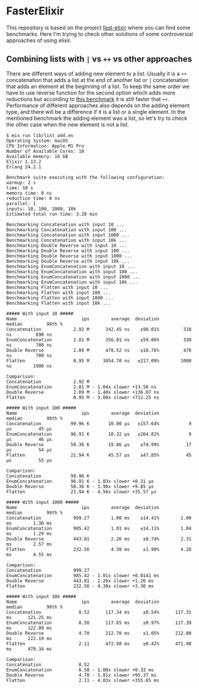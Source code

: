 # FasterElixir

This repository is based on the project [fast-elixir](https://github.com/devonestes/fast-elixir) where you can find some benchmarks.
Here I'm trying to check other solutions of some controversial approaches of using elixir.

## Combining lists with `|` vs `++` vs other approaches
There are different ways of adding new element to a list. Usually it is a `++` concatenation that adds a list at the end of another list or `|` concatenation that adds an element at the beginning of a list.
To keep the same order we have to use reverse function for the second option which adds more reductions but according to [this benchmark](https://github.com/devonestes/fast-elixir/blob/master/README.md#combining-lists-with--vs--code)
it is still faster that `++`.  
Performance of different approaches also depends on the adding element type, and there will be a difference if it is a list or a single element.
In the mentioned benchmark the adding element was a list, so let's try to check the other case when the new element is not a list.

```shell
$ mix run lib/list_add.ex
Operating System: macOS
CPU Information: Apple M1 Pro
Number of Available Cores: 10
Available memory: 16 GB
Elixir 1.13.2
Erlang 24.2.1

Benchmark suite executing with the following configuration:
warmup: 2 s
time: 10 s
memory time: 0 ns
reduction time: 0 ns
parallel: 1
inputs: 10, 100, 1000, 10k
Estimated total run time: 3.20 min

Benchmarking Concatenation with input 10 ...
Benchmarking Concatenation with input 100 ...
Benchmarking Concatenation with input 1000 ...
Benchmarking Concatenation with input 10k ...
Benchmarking Double Reverse with input 10 ...
Benchmarking Double Reverse with input 100 ...
Benchmarking Double Reverse with input 1000 ...
Benchmarking Double Reverse with input 10k ...
Benchmarking EnumConcatenation with input 10 ...
Benchmarking EnumConcatenation with input 100 ...
Benchmarking EnumConcatenation with input 1000 ...
Benchmarking EnumConcatenation with input 10k ...
Benchmarking Flatten with input 10 ...
Benchmarking Flatten with input 100 ...
Benchmarking Flatten with input 1000 ...
Benchmarking Flatten with input 10k ...

##### With input 10 #####
Name                        ips        average  deviation         median         99th %
Concatenation            2.92 M      342.45 ns    ±90.01%         310 ns         690 ns
EnumConcatenation        2.81 M      356.01 ns    ±59.06%         330 ns         700 ns
Double Reverse           2.09 M      478.52 ns    ±10.76%         470 ns         700 ns
Flatten                  0.95 M     1054.70 ns   ±217.09%        1000 ns        1900 ns

Comparison: 
Concatenation            2.92 M
EnumConcatenation        2.81 M - 1.04x slower +13.56 ns
Double Reverse           2.09 M - 1.40x slower +136.07 ns
Flatten                  0.95 M - 3.08x slower +712.25 ns

##### With input 100 #####
Name                        ips        average  deviation         median         99th %
Concatenation           99.96 K       10.00 μs   ±157.64%           9 μs          45 μs
EnumConcatenation       96.91 K       10.32 μs   ±264.82%           9 μs          46 μs
Double Reverse          50.36 K       19.86 μs    ±74.99%          17 μs          54 μs
Flatten                 21.94 K       45.57 μs    ±47.85%          45 μs          55 μs

Comparison: 
Concatenation           99.96 K
EnumConcatenation       96.91 K - 1.03x slower +0.31 μs
Double Reverse          50.36 K - 1.98x slower +9.85 μs
Flatten                 21.94 K - 4.56x slower +35.57 μs

##### With input 1000 #####
Name                        ips        average  deviation         median         99th %
Concatenation            999.27        1.00 ms    ±14.41%        1.00 ms        1.30 ms
EnumConcatenation        985.42        1.01 ms    ±14.11%        1.04 ms        1.29 ms
Double Reverse           443.01        2.26 ms     ±8.74%        2.31 ms        2.57 ms
Flatten                  232.56        4.30 ms     ±1.90%        4.28 ms        4.55 ms

Comparison: 
Concatenation            999.27
EnumConcatenation        985.42 - 1.01x slower +0.0141 ms
Double Reverse           443.01 - 2.26x slower +1.26 ms
Flatten                  232.56 - 4.30x slower +3.30 ms

##### With input 10k #####
Name                        ips        average  deviation         median         99th %
Concatenation              8.52      117.34 ms     ±0.54%      117.31 ms      121.25 ms
EnumConcatenation          8.50      117.65 ms     ±0.97%      117.39 ms      122.89 ms
Double Reverse             4.70      212.70 ms     ±1.05%      212.00 ms      222.19 ms
Flatten                    2.11      472.98 ms     ±0.42%      471.98 ms      479.34 ms

Comparison: 
Concatenation              8.52
EnumConcatenation          8.50 - 1.00x slower +0.32 ms
Double Reverse             4.70 - 1.81x slower +95.37 ms
Flatten                    2.11 - 4.03x slower +355.65 ms
```